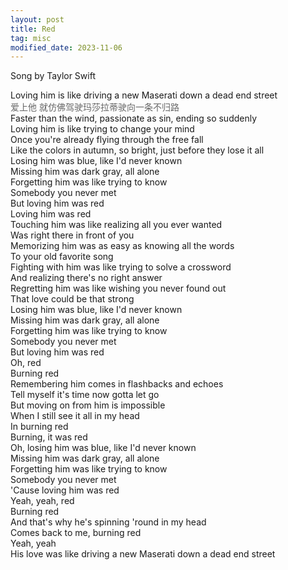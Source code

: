 ```yaml
---
layout: post
title: Red
tag: misc
modified_date: 2023-11-06
---
```


Song by Taylor Swift

Loving him is like driving a new Maserati down a dead end street \
<span style='color:666666'>爱上他 就仿佛驾驶玛莎拉蒂驶向一条不归路</span> \
Faster than the wind, passionate as sin, ending so suddenly \
Loving him is like trying to change your mind \
Once you're already flying through the free fall \
Like the colors in autumn, so bright, just before they lose it all \
Losing him was blue, like I'd never known \
Missing him was dark gray, all alone \
Forgetting him was like trying to know \
Somebody you never met \
But loving him was red \
Loving him was red \
Touching him was like realizing all you ever wanted \
Was right there in front of you \
Memorizing him was as easy as knowing all the words \
To your old favorite song \
Fighting with him was like trying to solve a crossword \
And realizing there's no right answer \
Regretting him was like wishing you never found out \
That love could be that strong \
Losing him was blue, like I'd never known \
Missing him was dark gray, all alone \
Forgetting him was like trying to know \
Somebody you never met \
But loving him was red \
Oh, red \
Burning red \
Remembering him comes in flashbacks and echoes \
Tell myself it's time now gotta let go \
But moving on from him is impossible \
When I still see it all in my head \
In burning red \
Burning, it was red \
Oh, losing him was blue, like I'd never known \
Missing him was dark gray, all alone \
Forgetting him was like trying to know \
Somebody you never met \
'Cause loving him was red \
Yeah, yeah, red \
Burning red \
And that's why he's spinning 'round in my head \
Comes back to me, burning red \
Yeah, yeah \
His love was like driving a new Maserati down a dead end street 